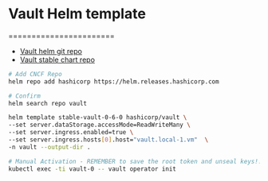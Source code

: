 # Vault Helm template
=======================
- [Vault helm git repo](https://github.com/hashicorp/vault-helm)
- [Vault stable chart repo](https://helm.releases.hashicorp.com)

```bash
# Add CNCF Repo
helm repo add hashicorp https://helm.releases.hashicorp.com

# Confirm 
helm search repo vault

helm template stable-vault-0-6-0 hashicorp/vault \
--set server.dataStorage.accessMode=ReadWriteMany \
--set server.ingress.enabled=true \
--set server.ingress.hosts[0].host="vault.local-1.vm"  \
-n vault --output-dir .

# Manual Activation - REMEMBER to save the root token and unseal keys!!!
kubectl exec -ti vault-0 -- vault operator init
```